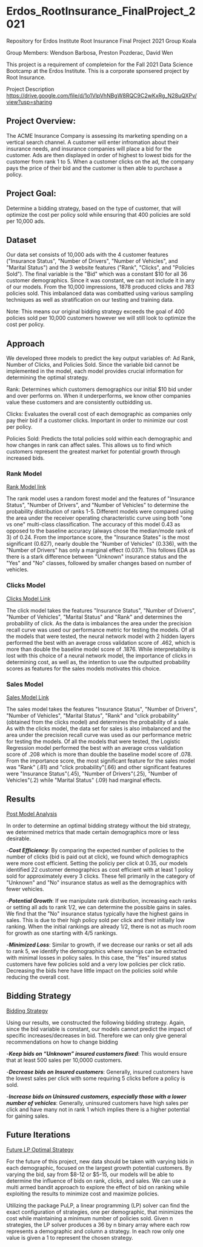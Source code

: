 # Erdos_RootInsurance_FinalProject_2021
Repository for Erdos Institute Root Insurance Final Project 2021 Group Koala

Group Members:
Wendson Barbosa,
Preston Pozderac,
David Wen

This project is a requirement of completeion for the Fall 2021 Data Science Bootcamp at the Erdos Institute.
This is a corporate sponsered project by Root Insurance. 

Project Description https://drive.google.com/file/d/1o1VlpVhNBgW8RQC9C2wKxRg_N28uQXPv/view?usp=sharing

## Project Overview:

The ACME Insurance Company is assessing its marketing spending on a vertical search channel.
A customer will enter infromation about their insurance needs, and insurance companies will place a bid for the customer.
Ads are then displayed in order of highest to lowest bids for the customer from rank 1 to 5.
When a customer clicks on the ad, the company pays the price of their bid and the customer is then able to purchase a policy. 


## Project Goal:

Determine a bidding strategy, based on the type of customer, that will optimize the cost per policy sold while ensuring that 400 policies are sold per 10,000 ads.

## Dataset

Our data set consists of 10,000 ads with the 4 customer features ("Insurance Status", "Number of Drivers", "Number of Vehicles", and "Marital Status") and the 3 website features ("Rank", "Clicks", and "Policies Sold"). The final variable is the "Bid" which was a constant $10 for all 36 customer demographics. Since it was constant, we can not include it in any of our models. From the 10,000 impressions, 1878 produced clicks and 783 policies sold. This imbalanced data was combatted using various sampling techniques as well as stratification on our testing and training data. 


Note: This means our original bidding strategy exceeds the goal of 400 policies sold per 10,000 customers however we will  still look to optimize the cost per policy. 


## Approach

We developed three models to predict the key output variables of: Ad Rank, Number of Clicks, and Policies Sold.
Since the variable bid cannot be implemented in the model, each model provides crucial information for determining the optimal strategy.

Rank: Determines which customers demographics our initial $10 bid under and over performs on. When it underperforms, we know other companies value these customers and are consistently outbidding us. 

Clicks: Evaluates the overall cost of each demographic as companies only pay their bid if a customer clicks. Important in order to minimize our cost per policy. 

Policies Sold: Predicts the total policies sold within each demographic and how changes in rank can affect sales. This allows us to find which customers represent the greatest market for potential growth through increased bids.

### Rank Model
[Rank Model link](RootProject_RandomForest_FinalModel.ipynb)

The rank model uses a random forest model and the features of "Insurance Status", "Number of Drivers", and "Number of Vehicles" to determine the probability distribution of ranks 1-5. Different models were compared using the area under the receiver operating characteristic curve using both "one vs one" multi-class classification. The accuracy of this model 0.43 as opposed to the baseline accuracy (always chose the median/mode rank of 3) of 0.24. From the importance score, the "Insurance States" is the most significant (0.627), nearly double the "Number of Vehicles" (0.336), with the "Number of Drivers" has only a marginal effect (0.037). This follows EDA as there is a stark difference between "Unknown" insurance status and the "Yes" and "No" classes, followed by smaller changes based on number of vehicles.

### Clicks Model
[Clicks Model Link](Model%20-%20Clicks%2C%20Neural%20Network.ipynb)

The click model takes the features "Insurance Status", "Number of Drivers", "Number of Vehicles", "Marital Status" and "Rank" and determines the probability of click. As the data is imbalances the area under the precision recall curve was used our performance metric for testing the models. Of all the models that were tested, the neural network model with 2 hidden layers performed the best with an average cross validation score of .462, which is more than double the baseline model score of .1876. While interpretability is lost with this choice of a neural network model, the importance of clicks in determining cost, as well as, the intention to use the outputted probability scores as features for the sales models motivates this choice.

### Sales Model
[Sales Model Link](Model%20-%20Policies%20Sold%2C%20Logistic%20Regression.ipynb)

The sales model takes the features "Insurance Status", "Number of Drivers", "Number of Vehicles", "Marital Status", "Rank" and "click probability" (obtained from the clicks model) and determines the probability of a sale. As with the clicks model, the data set for sales is also imbalanced and the area under the precision recall curve was used as our performance metric for testing the models. Of all the models that were tested, the Logistic Regression model performed the best with an average cross validation score of .208 which is more than double the baseline model score of .078. From the importance score, the most significant feature for the sales model was "Rank" (.81) and "click probability"(.66) and other significant features were "Insurance Status"(.45), "Number of Drivers"(.25), "Number of Vehicles"(.2) while "Marital Status" (.09) had marginal effects.

## Results

[Post Model Analysis](Post%Analysis.ipynb)

In order to determine an optimal bidding strategy without the bid strategy, we determined metrics that made certain demographics more or less desirable. 

-***Cost Efficiency***: By comparing the expected number of policies to the number of clicks (bid is paid out at click), we found which demographics were more cost efficient. Setting the policiy per click at 0.35, our models identified 22 customer demographics as cost efficient with at least 1 policy sold for approximately every 3 clicks. These fell primarily in the category of "Unknown" and "No" insurance status as well as the demographics with fewer vehicles.

-***Potential Growth***: If we manipulate rank distribution, increasing each ranks or setting all ads to rank 1/2, we can determine the possible gains in sales. We find that the "No" insurance status typically have the highest gains in sales. This is due to their high policy sold per click and their initially low ranking. When the initial rankings are already 1/2, there is not as much room for growth as one starting with 4/5 rankings.

-***Minimized Loss***: Similar to growth, if we decrease our ranks or set all ads to rank 5, we identify the demographics where savings can be extracted with minimal losses in policy sales. In this case, the "Yes" insured status customers have  few policies sold and a very low policies per click ratio. Decreasing the bids here have little impact on the policies sold while reducing the overall cost.

## Bidding Strategy

[Bidding Strategy](Bidding%Strategies%Proposal.ipynb)

Using our results, we constructed the following bidding strategy. Again, since the bid variable is constant, our models cannot predict the impact of specific increases/decreases in bid. Therefore we can only give general recommendations on how to change bidding

-***Keep bids on “Unknown” insured customers fixed***: This would ensure that at least 500 sales per 10,0000 customers.

-***Decrease bids on Insured customers***: Generally, insured customers have the lowest sales per click with some requiring 5 clicks before a policy is sold.

-***Increase bids on Uninsured customers, especially those with a lower number of vehicles***: Generally, uninsured customers have high sales per click and have many not in rank 1 which implies there is a higher potential for gaining sales.

## Future Iterations

[Future LP Optimal Strategy](Future_Determining_Optimal_Strategy.ipynb)

For the future of this project, new data should be taken with varying bids in each demographic, focused on the largest growth potential customers. By varying the bid, say from $8-12 or $5-15, our models will be able to determine the influence of bids on rank, clicks, and sales. We can use a multi armed bandit approach to explore the effect of bid on ranking while exploiting the results to minimize cost and maximize policies.

Utilizing the package PuLP, a linear programming (LP) solver can find the exact configuration of strategies, one per demographic, that minimizes the cost while maintaining a minimum number of policies sold. Given n strategies, the LP solver produces a 36 by n binary array where each row represents a demographic and column a strategy. In each row only one value is given a 1 to represent the chosen strategy.
